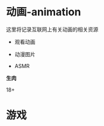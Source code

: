 # 动画-animation

这里将记录互联网上有关动画的相关资源

- 观看动画

[Omofun]: https://omofun.tv/Omofun

[age动漫]: https://www.agemys.com/
[zzzfun]: http://www.zzzfun.com/

- 动漫图片

[danbooru]: https://danbooru.donmai.us/
[yande]: https://yande.re/post
[tbib]: https://tbib.org/index.php?page=post&amp;amp;s=list&amp;amp;pid=0

- ASMR

[Kikoeru]: https://www.asmr.one/works

**生肉**

[comic-valkyrie]: https://www.comic-valkyrie.com/
[shonenmagazine]: https://pocket.shonenmagazine.com/

18+

[禁漫天堂]: https://jmcomic.bet/
[nhentai]: https://nhentai.net/



# 游戏

[2DFan]: https://galge.fun/	"老牌galgame游戏测评网站"

